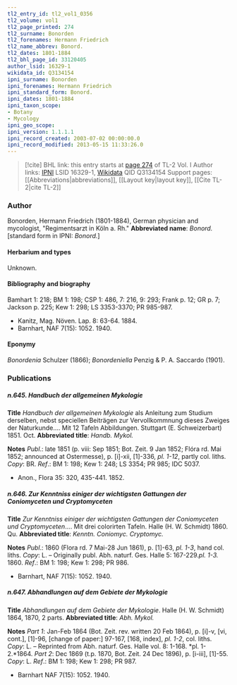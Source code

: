 ```yaml
---
tl2_entry_id: tl2_vol1_0356
tl2_volume: vol1
tl2_page_printed: 274
tl2_surname: Bonorden
tl2_forenames: Hermann Friedrich
tl2_name_abbrev: Bonord.
tl2_dates: 1801-1884
tl2_bhl_page_id: 33120405
author_lsid: 16329-1
wikidata_id: Q3134154
ipni_surname: Bonorden
ipni_forenames: Hermann Friedrich
ipni_standard_form: Bonord.
ipni_dates: 1801-1884
ipni_taxon_scope: 
- Botany
- Mycology
ipni_geo_scope: 
ipni_version: 1.1.1.1
ipni_record_created: 2003-07-02 00:00:00.0
ipni_record_modified: 2013-05-15 11:33:26.0
---
```


> [!cite] BHL link: this entry starts at [page 274](https://www.biodiversitylibrary.org/page/33120405) of TL-2 Vol. I
> Author links: [IPNI](https://www.ipni.org/a/16329-1) LSID 16329-1, [Wikidata](https://www.wikidata.org/wiki/Q3134154) QID Q3134154
> Support pages: [[Abbreviations|abbreviations]], [[Layout key|layout key]], [[Cite TL-2|cite TL-2]]

### Author

Bonorden, Hermann Friedrich (1801-1884), German physician and mycologist, "Regimentsarzt in Köln a. Rh." 
**Abbreviated name**: *Bonord.* \[standard form in IPNI: *Bonord.*\]

#### Herbarium and types

Unknown.

#### Bibliography and biography

Bamhart 1: 218; BM 1: 198; CSP 1: 486, 7: 216, 9: 293; Frank p. 12; GR p. 7; Jackson p. 225; Kew 1: 298; LS 3353-3370; PR 985-987.
- Kanitz, Mag. Növen. Lap. 8: 63-64. 1884.
- Barnhart, NAF 7(15): 1052. 1940.

#### Eponymy

*Bonordenia* Schulzer (1866); *Bonordeniella* Penzig & P. A. Saccardo (1901).

### Publications

##### n.645. Handbuch der allgemeinen Mykologie

**Title**
*Handbuch der allgemeinen Mykologie* als Anleitung zum Studium derselben, nebst speciellen Beiträgen zur Vervollkommnung dieses Zweiges der Naturkunde.... Mit 12 Tafeln Abbildungen. Stuttgart (E. Schweizerbart) 1851. Oct.
**Abbreviated title**: *Handb. Mykol.*

**Notes**
*Publ*.: late 1851 (p. viii: Sep 1851; Bot. Zeit. 9 Jan 1852; Flóra rd. Mai 1852; announced at Ostermesse), p. \[i\]-xii, \[1\]-336, *pl. 1-12*, partly col. liths. *Copy*: BR.
*Ref*.: BM 1: 198; Kew 1: 248; LS 3354; PR 985; IDC 5037.
- Anon., Flora 35: 320, 435-441. 1852.

##### n.646. Zur Kenntniss einiger der wichtigsten Gattungen der Coniomyceten und Cryptomyceten

**Title**
*Zur Kenntniss einiger der wichtigsten Gattungen der Coniomyceten und Cryptomyceten*.... Mit drei colorirten Tafeln. Halle (H. W. Schmidt) 1860. Qu.
**Abbreviated title**: *Kenntn. Coniomyc. Cryptomyc.*

**Notes**
*Publ*.: 1860 (Flora rd. 7 Mai-28 Jun 1861), p. \[1\]-63, *pl. 1-3*, hand col. liths. *Copy*: L. – Originally publ. Abh. naturf. Ges. Halle 5: 167-229.*pl. 1-3.* 1860.
*Ref*.: BM 1: 198; Kew 1: 298; PR 986.
- Barnhart, NAF 7(15): 1052. 1940.

##### n.647. Abhandlungen auf dem Gebiete der Mykologie

**Title**
*Abhandlungen auf dem Gebiete der Mykologie*. Halle (H. W. Schmidt) 1864, 1870, 2 parts.
**Abbreviated title**: *Abh. Mykol.*

**Notes**
*Part 1*: Jan-Feb 1864 (Bot. Zeit. rev. written 20 Feb 1864), p. \[i\]-v, \[vi, cont.\], \[1\]-96, \[change of paper:\] 97-167, \[168, index\], *pl. 1-2*, col. liths. *Copy*: L. – Reprinted from Abh. naturf. Ges. Halle vol. 8: 1-168. *pl. 1-2.*1864.
*Part 2*: Dec 1869 (t.p. 1870, Bot. Zeit. 24 Dec 1896), p. \[i-iii\], \[1\]-55. *Copy*: L.
*Ref*.: BM 1: 198; Kew 1: 298; PR 987.
- Barnhart NAF 7(15): 1052. 1940.

